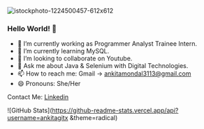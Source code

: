 ![istockphoto-1224500457-612x612](https://user-images.githubusercontent.com/106301839/170473158-096ca692-cf33-46a7-83a2-bb43d7f240b2.jpg)
### Hello World! 👋

- 🔭 I’m currently working as Programmer Analyst Trainee Intern.
- 🌱 I’m currently learning MySQL.
- 👯 I’m looking to collaborate on Youtube.
- 💬 Ask me about Java & Selenium with Digital Technologies.
- 📫 How to reach me: Gmail -> ankitamondal3113@gmail.com
- 😄 Pronouns: She/Her

Contact Me: [Linkedin](https://www.linkedin.com/in/ankita-mondal-54a809231)

![GitHub Stats](https://github-readme-stats.vercel.app/api?username=ankitagitx &theme=radical)



 
